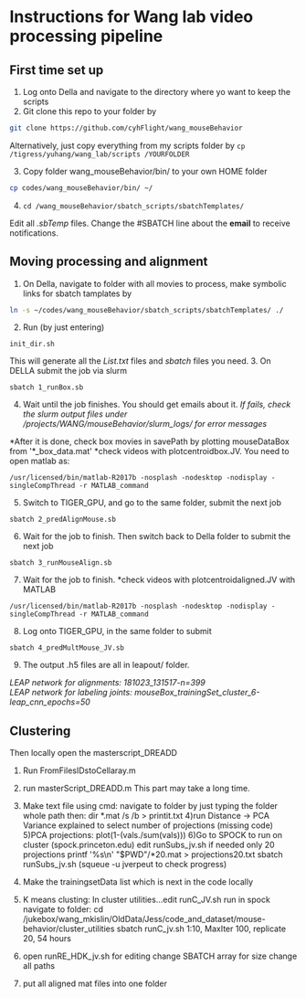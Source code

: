 # Instructions for Wang lab video processing pipeline

## First time set up

1. Log onto Della and navigate to the directory where yo want to keep the scripts
2. Git clone this repo to your folder by
``` bash
git clone https://github.com/cyhFlight/wang_mouseBehavior
```
Alternatively, just copy everything from my scripts folder by 
`cp /tigress/yuhang/wang_lab/scripts /YOURFOLDER`

3. Copy folder wang_mouseBehavior/bin/ to your own HOME folder
``` bash
cp codes/wang_mouseBehavior/bin/ ~/
```
4. `cd /wang_mouseBehavior/sbatch_scripts/sbatchTemplates/`

Edit all *.sbTemp* files. Change the #SBATCH line about the __email__ to receive notifications.

## Moving processing and alignment
1. On Della, navigate to folder with all movies to process, make symbolic links for sbatch tamplates by 
``` bash
ln -s ~/codes/wang_mouseBehavior/sbatch_scripts/sbatchTemplates/ ./
```
2. Run (by just entering) 
```
init_dir.sh
```
This will generate all the *List.txt* files and *sbatch* files you need.
3. On DELLA submit the job via slurm 
```
sbatch 1_runBox.sb
```
4. Wait until the job finishes. You should get emails about it.
*If fails, check the slurm output files under /projects/WANG/mouseBehavior/slurm_logs/ for error messages*

\*After it is done, check box movies in savePath by plotting mouseDataBox from '\*\_box_data.mat' 
\*check videos with plotcentroidbox.JV. You need to open matlab as:
```
/usr/licensed/bin/matlab-R2017b -nosplash -nodesktop -nodisplay -singleCompThread -r MATLAB_command
```
5. Switch to TIGER_GPU, and go to the same folder, submit the next job 
```
sbatch 2_predAlignMouse.sb
```
6. Wait for the job to finish. Then switch back to Della folder to submit the next job
```
sbatch 3_runMouseAlign.sb
```
7. Wait for the job to finish.
\*check videos with plotcentroidaligned.JV with MATLAB
```
/usr/licensed/bin/matlab-R2017b -nosplash -nodesktop -nodisplay -singleCompThread -r MATLAB_command
```
8. Log onto TIGER_GPU, in the same folder to submit
```
sbatch 4_predMultMouse_JV.sb
```
9. The output .h5 files are all in leapout/ folder.

*LEAP network for alignments: 181023_131517-n=399*  
*LEAP network for labeling joints: mouseBox_trainingSet_cluster_6-leap_cnn_epochs=50*

## Clustering

Then locally open the masterscript_DREADD

1) Run FromFilesIDstoCellaray.m
2) run masterScript_DREADD.m
	This part may take a long time.
3) Make text file using cmd: 
	navigate to folder by just typing the folder whole path then:
	dir *.mat /s /b > printit.txt
4)run Distance -> PCA
  Variance explained to select number of projections (missing code)
5)PCA projections: plot(1-(vals./sum(vals)))
6)Go to SPOCK to run on cluster (spock.princeton.edu)
	edit runSubs_jv.sh if needed 
	only 20 projections
	printf '%s\n' "$PWD"/*20.mat > projections20.txt
	sbatch runSubs_jv.sh (squeue -u jverpeut  to check progress)
7) Make the trainingsetData list which is next in the code locally
8) K means clusting: In cluster utilities...edit runC_JV.sh
run in spock
navigate to folder: cd /jukebox/wang_mkislin/OldData/Jess/code_and_dataset/mouse-behavior/cluster_utilities
sbatch runC_jv.sh
1:10, MaxIter 100, replicate 20, 54 hours

9) open runRE_HDK_jv.sh for editing
	change SBATCH array for size
	change all paths
10) put all aligned mat files into one folder
